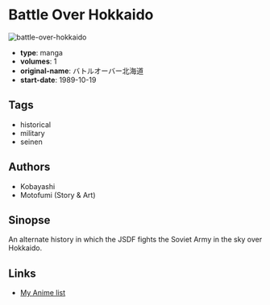# Battle Over Hokkaido

![battle-over-hokkaido](https://cdn.myanimelist.net/images/manga/3/131929.jpg)

-   **type**: manga
-   **volumes**: 1
-   **original-name**: バトルオーバー北海道
-   **start-date**: 1989-10-19

## Tags

-   historical
-   military
-   seinen

## Authors

-   Kobayashi
-   Motofumi (Story & Art)

## Sinopse

An alternate history in which the JSDF fights the Soviet Army in the sky over Hokkaido.

## Links

-   [My Anime list](https://myanimelist.net/manga/76217/Battle_Over_Hokkaido)
